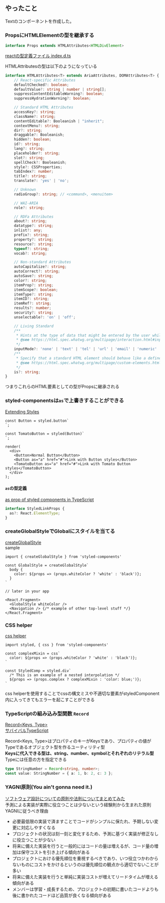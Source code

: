 ## やったこと
Textのコンポーネントを作成した。

### PropsにHTMLElementの型を継承する
```ts
interface Props extends HTMLAttributes<HTMLDivElement>
```
[reactの型定義ファイル index.d.ts](https://github.com/DefinitelyTyped/DefinitelyTyped/blob/1349b640d4d07f40aa7c1c6931f18e3fbf667f3a/types/react/index.d.ts#L2002)  

HTMLAttributesの型は以下のようになっている  

```ts
interface HTMLAttributes<T> extends AriaAttributes, DOMAttributes<T> {
    // React-specific Attributes
    defaultChecked?: boolean;
    defaultValue?: string | number | string[];
    suppressContentEditableWarning?: boolean;
    suppressHydrationWarning?: boolean;

    // Standard HTML Attributes
    accessKey?: string;
    className?: string;
    contentEditable?: Booleanish | "inherit";
    contextMenu?: string;
    dir?: string;
    draggable?: Booleanish;
    hidden?: boolean;
    id?: string;
    lang?: string;
    placeholder?: string;
    slot?: string;
    spellCheck?: Booleanish;
    style?: CSSProperties;
    tabIndex?: number;
    title?: string;
    translate?: 'yes' | 'no';

    // Unknown
    radioGroup?: string; // <command>, <menuitem>

    // WAI-ARIA
    role?: string;

    // RDFa Attributes
    about?: string;
    datatype?: string;
    inlist?: any;
    prefix?: string;
    property?: string;
    resource?: string;
    typeof?: string;
    vocab?: string;

    // Non-standard Attributes
    autoCapitalize?: string;
    autoCorrect?: string;
    autoSave?: string;
    color?: string;
    itemProp?: string;
    itemScope?: boolean;
    itemType?: string;
    itemID?: string;
    itemRef?: string;
    results?: number;
    security?: string;
    unselectable?: 'on' | 'off';

    // Living Standard
    /**
     * Hints at the type of data that might be entered by the user while editing the element or its contents
     * @see https://html.spec.whatwg.org/multipage/interaction.html#input-modalities:-the-inputmode-attribute
     */
    inputMode?: 'none' | 'text' | 'tel' | 'url' | 'email' | 'numeric' | 'decimal' | 'search';
    /**
     * Specify that a standard HTML element should behave like a defined custom built-in element
     * @see https://html.spec.whatwg.org/multipage/custom-elements.html#attr-is
     */
    is?: string;
}
```
つまりこれらのHTML要素としての型がPropsに継承される  

### styled-componentsは`as`で上書きすることができる
[Extending Styles](https://styled-components.com/docs/basics#extending-styles)  
```tsx
const Button = styled.button`
`;

const TomatoButton = styled(Button)`
`;

render(
  <div>
    <Button>Normal Button</Button>
    <Button as="a" href="#">Link with Button styles</Button>
    <TomatoButton as="a" href="#">Link with Tomato Button styles</TomatoButton>
  </div>
);
```
#### `as`の型定義
[as prop of styled components in TypeScript](https://github.com/emotion-js/emotion/issues/1137)  
```ts
interface StyledLinkProps {
  as?: React.ElementType;
}
```

### createGlobalStyleでGlobalにスタイルを当てる
[createGlobalStyle](https://styled-components.com/docs/api#createglobalstyle)  
sample
```tsx
import { createGlobalStyle } from 'styled-components'

const GlobalStyle = createGlobalStyle`
  body {
    color: ${props => (props.whiteColor ? 'white' : 'black')};
  }
`

// later in your app

<React.Fragment>
  <GlobalStyle whiteColor />
  <Navigation /> {/* example of other top-level stuff */}
</React.Fragment>
```

### CSS helper
[css helper](https://styled-components.com/docs/api#css)  
```tsx
import styled, { css } from 'styled-components'

const complexMixin = css`
  color: ${props => (props.whiteColor ? 'white' : 'black')};
`

const StyledComp = styled.div`
  /* This is an example of a nested interpolation */
  ${props => (props.complex ? complexMixin : 'color: blue;')};
`
```

css helperを使用することでcssの構文ミスや不適切な要素がstyledComponent内に入ってきてもエラーを起こすことができる  

### TypeScriptの組み込み型関数 `Record`
[Record<Keys, Type>](https://www.typescriptlang.org/docs/handbook/utility-types.html#recordkeys-type)  
[サバイバルTypeScript](https://typescriptbook.jp/reference/type-reuse/utility-types/record)  

Record<Keys, Type>はプロパティのキーがKeysであり、プロパティの値がTypeであるオブジェクト型を作るユーティリティ型  
**Keysに代入できる型は、string、number、symbolとそれぞれのリテラル型**  
Typeには任意の方を指定できる  

```ts
type StringNumber = Record<string, number>;
const value: StringNumber = { a: 1, b: 2, c: 3 };
```

### YAGNI原則(You ain't gonna need it.)  
[ソフトウェア設計についての原則や法則についてまとめてみた](https://zenn.dev/nanagi/articles/0e899711611630)  
予測による実装が実際に役立つことは少ないという経験則から生まれた原則  
YAGNIに従うべき理由  
- 必要最低限の実装で済ますことでコードがシンプルに保たれ、予期しない変更に対応しやすくなる
- プロジェクトの状況は刻一刻と変化するため、予測に基づく実装が修正なしに役立つことが少ない  
- 将来に備えた実装を行うと一般的にはコードの量は増えるが、コード量の増加は保守コストを引き上げる傾向がある
- プロジェクトにおける優先順位を重視するべきであり、いつ役立つかわからないものにコストをかけるというのは優先順位の観点から適切でないことが多い
- 将来に備えた実装を行うと単純に実装コストが増えてリードタイムが増える傾向がある
- メンバーは学習・成長するため、プロジェクトの初期に書いたコードよりも後に書かれたコードほど品質が良くなる傾向がある






